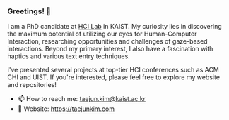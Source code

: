 ### Greetings! 👋

I am a PhD candidate at <a href="https://hcil.kaist.ac.kr/">HCI Lab</a> in KAIST. My curiosity lies in discovering the maximum potential of utilizing our eyes for Human-Computer Interaction, researching opportunities and challenges of gaze-based interactions. Beyond my primary interest, I also have a fascination with haptics and various text entry techniques.

I've presented several projects at top-tier HCI conferences such as ACM CHI and UIST. If you're interested, please feel free to explore my website and repositories!

- 📫 How to reach me: taejun.kim@kaist.ac.kr
- 🏡 Website: https://taejunkim.com
<!--
**taejun20/taejun20** is a ✨ _special_ ✨ repository because its `README.md` (this file) appears on your GitHub profile.

Here are some ideas to get you started:

- 🔭 I’m currently working on ...
- 🌱 I’m currently learning ...
- 👯 I’m looking to collaborate on ...
- 🤔 I’m looking for help with ...
- 💬 Ask me about ...
- 📫 How to reach me: ...
- 😄 Pronouns: ...
- ⚡ Fun fact: ...
-->
